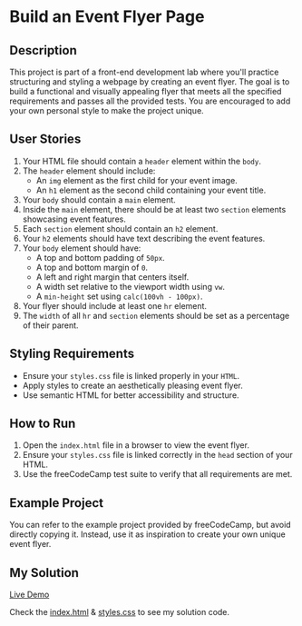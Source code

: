 # Build an Event Flyer Page

## Description

This project is part of a front-end development lab where you'll practice structuring and styling a webpage by creating an event flyer. The goal is to build a functional and visually appealing flyer that meets all the specified requirements and passes all the provided tests. You are encouraged to add your own personal style to make the project unique.

## User Stories

1. Your HTML file should contain a `header` element within the `body`.
2. The `header` element should include:
   - An `img` element as the first child for your event image.
   - An `h1` element as the second child containing your event title.
3. Your `body` should contain a `main` element.
4. Inside the `main` element, there should be at least two `section` elements showcasing event features.
5. Each `section` element should contain an `h2` element.
6. Your `h2` elements should have text describing the event features.
7. Your `body` element should have:
   - A top and bottom padding of `50px`.
   - A top and bottom margin of `0`.
   - A left and right margin that centers itself.
   - A width set relative to the viewport width using `vw`.
   - A `min-height` set using `calc(100vh - 100px)`.
8. Your flyer should include at least one `hr` element.
9. The `width` of all `hr` and `section` elements should be set as a percentage of their parent.

## Styling Requirements

- Ensure your `styles.css` file is linked properly in your `HTML`.
- Apply styles to create an aesthetically pleasing event flyer.
- Use semantic HTML for better accessibility and structure.

## How to Run

1. Open the `index.html` file in a browser to view the event flyer.
2. Ensure your `styles.css` file is linked correctly in the `head` section of your HTML.
3. Use the freeCodeCamp test suite to verify that all requirements are met.

## Example Project

You can refer to the example project provided by freeCodeCamp, but avoid directly copying it. Instead, use it as inspiration to create your own unique event flyer.

## My Solution

[Live Demo](https://mbahomaid.github.io/freeCodeCamp-labs/2-css/4-event-flyer/)

Check the [index.html](https://github.com/mbahomaid/freeCodeCamp-labs/blob/main/2-css/4-event-flyer/index.html) & [styles.css](https://github.com/mbahomaid/freeCodeCamp-labs/blob/main/2-css/4-event-flyer/index.html) to see my solution code.
